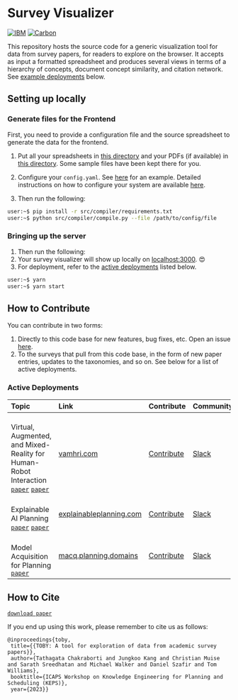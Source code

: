 # Survey Visualizer

[![IBM](https://img.shields.io/badge/IBM%20Research-AI-blue)](https://research.ibm.com)
[![Carbon](https://img.shields.io/badge/Carbon-black)](https://www.carbondesignsystem.com)

This repository hosts the source code for a generic visualization tool for data from survey papers, for readers to explore on the browser.
It accepts as input a formatted spreadsheet and produces several views in terms of a hierarchy of concepts,
document concept similarity, and citation network. See [example deployments](#active-deployments) below.

## Setting up locally

### Generate files for the Frontend

First, you need to provide a configuration file and the source spreadsheet to generate the data for the frontend.

1. Put all your spreadsheets in [this directory](./src/compiler/data/) and your PDFs (if available) in [this directory](./src/compiler/pdfs/). Some sample files have been kept there for you.
2. Configure your `config.yaml`. See [here](./src/compiler/data/vamhri.yaml) for an example. Detailed instructions on how to configure your system are available [here](./src/README.md).

3. Then run the following:

```bash
user:~$ pip install -r src/compiler/requirements.txt
user:~$ python src/compiler/compile.py --file /path/to/config/file
```

### Bringing up the server

1. Then run the following:
2. Your survey visualizer will show up locally on [localhost:3000](http://localhost:3000). 😍
3. For deployment, refer to the [active deployments](#active-deployments) listed below.

```bash
user:~$ yarn
user:~$ yarn start
```

## How to Contribute

You can contribute in two forms:

1. Directly to this code base for new features, bug fixes, etc. Open an issue [here](https://github.com/TathagataChakraborti/survey-visualizer/issues/new/choose).
2. To the surveys that pull from this code base, in the form of new paper entries, updates to the taxonomies, and so on. See below for a list of active deployments.

### Active Deployments

| Topic                                                                                                                                                                                                                                                                                                                                                                                                              | Link                                                          | Contribute                                                                                | Community                                                                                                                                                                        |
| :----------------------------------------------------------------------------------------------------------------------------------------------------------------------------------------------------------------------------------------------------------------------------------------------------------------------------------------------------------------------------------------------------------------- | :------------------------------------------------------------ | :---------------------------------------------------------------------------------------- | :------------------------------------------------------------------------------------------------------------------------------------------------------------------------------- |
| <br/> Virtual, Augmented, and Mixed-Reality for <br/> Human-Robot Interaction [`paper`](https://arxiv.org/abs/2202.11249) [`paper`](https://ieeexplore.ieee.org/document/8673071) | [vamhri.com](https://vamhri.com)                           | [Contribute](https://github.com/TathagataChakraborti/survey-visualizer/issues/new/choose) | [Slack](https://join.slack.com/t/vam-hri/shared_invite/zt-gjq1jtld-PzxfFywTi0qBF6CUX5julw)                                                                                       |
| <br/> Explainable AI Planning [`paper`](https://www.ijcai.org/Proceedings/2020/669) [`paper`](https://ojs.aaai.org//index.php/ICAPS/article/view/3463) | [explainableplanning.com](https://explainableplanning.com) | [Contribute](https://github.com/TathagataChakraborti/survey-visualizer/issues/new/choose) | [Slack](https://join.slack.com/t/xaip2021/shared_invite/zt-svdiylde-EwqOBkguynR6jKbi_UKDXA)                                                                                      |
| <br/> Model Acquisition for Planning [`paper`](https://drive.google.com/file/d/1WqO-PWbE7uhHVbSRnqGcJkQN2-Hpquh2/view?usp=sharing) | [macq.planning.domains](https://macq.planning.domains)     | [Contribute](https://github.com/QuMuLab/macq)                                             | [Slack](https://join.slack.com/t/theplanningcommunity/shared_invite/enQtNjg0MTIzNTE3MTY4LTQ4YTRiNjhjNmVlNmEwMGMxOTQwNTZlYWM2YTk1YjdkZmIyMTU5MzRjZjYzOWYxMjJkNGM3YTM2MWI0MmM2MGY) |

## How to Cite

[`download paper`](https://arxiv.org/abs/2306.10051)

If you end up using this work, please remember to cite us as follows:

```
@inproceedings{toby,
 title={{TOBY: A tool for exploration of data from academic survey papers}},
 author={Tathagata Chakraborti and Jungkoo Kang and Christian Muise and Sarath Sreedhatan and Michael Walker and Daniel Szafir and Tom Williams},
 booktitle={ICAPS Workshop on Knowledge Engineering for Planning and Scheduling (KEPS)},
 year={2023}}
```
